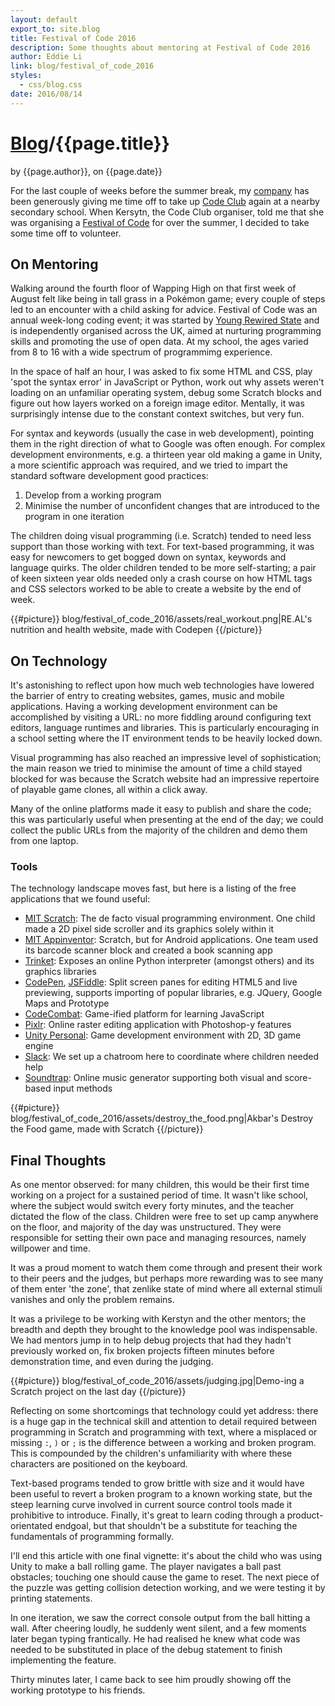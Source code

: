 ```yaml
---
layout: default
export_to: site.blog
title: Festival of Code 2016
description: Some thoughts about mentoring at Festival of Code 2016
author: Eddie Li
link: blog/festival_of_code_2016
styles:
  - css/blog.css
date: 2016/08/14
---
```

<div class="article_heading">
<h1 class="title"><a href="{{url}}/blog/">Blog</a>/{{page.title}}</h1>
<span class="metadata">by <span class="author">{{page.author}}</span>, on <span class="date">{{page.date}}</span></span>
</div>

For the last couple of weeks before the summer break, my [company](https://www.huddle.com/) has been generously giving me time off to take up [Code Club](https://www.codeclub.org.uk/) again at a nearby secondary school. When Kersytn, the Code Club organiser, told me that she was organising a [Festival of Code](http://www.yrs.io/festival) for over the summer, I decided to take some time off to volunteer.

## On Mentoring

Walking around the fourth floor of Wapping High on that first week of August felt like being in tall grass in a Pokémon game; every couple of steps led to an encounter with a child asking for advice. Festival of Code was an annual week-long coding event; it was started by [Young Rewired State](http://www.yrs.io/) and is independently organised across the UK, aimed at nurturing programming skills and promoting the use of open data. At my school, the ages varied from 8 to 16 with a wide spectrum of programmimg experience.

In the space of half an hour, I was asked to fix some HTML and CSS, play 'spot the syntax error' in JavaScript or Python, work out why assets weren't loading on an unfamiliar operating system, debug some Scratch blocks and figure out how layers worked on a foreign image editor. Mentally, it was surprisingly intense due to the constant context switches, but very fun.

For syntax and keywords (usually the case in web development), pointing them in the right direction of what to Google was often enough. For complex development environments, e.g. a thirteen year old making a game in Unity, a more scientific approach was required, and we tried to impart the standard software development good practices:

1. Develop from a working program
2. Minimise the number of unconfident changes that are introduced to the program in one iteration

The children doing visual programming (i.e. Scratch) tended to need less support than those working with text. For text-based programming, it was easy for newcomers to get bogged down on syntax, keywords and language quirks. The older children tended to be more self-starting; a pair of keen sixteen year olds needed only a crash course on how HTML tags and CSS selectors worked to be able to create a website by the end of week.

{{#picture}}
blog/festival_of_code_2016/assets/real_workout.png|RE.AL's nutrition and health website, made with Codepen
{{/picture}}

## On Technology

It's astonishing to reflect upon how much web technologies have lowered the barrier of entry to creating websites, games, music and mobile applications. Having a working development environment can be accomplished by visiting a URL: no more fiddling around configuring text editors, language runtimes and libraries. This is particularly encouraging in a school setting where the IT environment tends to be heavily locked down.

Visual programming has also reached an impressive level of sophistication; the main reason we tried to minimise the amount of time a child stayed blocked for was because the Scratch website had an impressive repertoire of playable game clones, all within a click away.

Many of the online platforms made it easy to publish and share the code; this was particularly useful when presenting at the end of the day; we could collect the public URLs from the majority of the children and demo them from one laptop.

### Tools

The technology landscape moves fast, but here is a listing of the free applications that we found useful:

* [MIT Scratch](https://scratch.mit.edu/): The de facto visual programming environment. One child made a 2D pixel side scroller and its graphics solely within it
* [MIT Appinventor](http://appinventor.mit.edu/explore/): Scratch, but for Android applications. One team used its barcode scanner block and created a book scanning app
* [Trinket](https://trinket.io/): Exposes an online Python interpreter (amongst others) and its graphics libraries
* [CodePen](https://codepen.io/), [JSFiddle](https://jsfiddle.net/): Split screen panes for editing HTML5 and live previewing, supports importing of popular libraries, e.g. JQuery, Google Maps and Prototype
* [CodeCombat](https://codecombat.com/): Game-ified platform for learning JavaScript
* [Pixlr](https://pixlr.com/): Online raster editing application with Photoshop-y features
* [Unity Personal](https://unity3d.com/): Game development environment with 2D, 3D game engine
* [Slack](https://slack.com/): We set up a chatroom here to coordinate where children needed help
* [Soundtrap](https://www.soundtrap.com/): Online music generator supporting both visual and score-based input methods

{{#picture}}
blog/festival_of_code_2016/assets/destroy_the_food.png|Akbar's Destroy the Food game, made with Scratch
{{/picture}}

## Final Thoughts

As one mentor observed: for many children, this would be their first time working on a project for a sustained period of time. It wasn't like school, where the subject would switch every forty minutes, and the teacher dictated the flow of the class. Children were free to set up camp anywhere on the floor, and majority of the day was unstructured. They were responsible for setting their own pace and managing resources, namely willpower and time.

It was a proud moment to watch them come through and present their work to their peers and the judges, but perhaps more rewarding was to see many of them enter 'the zone', that zenlike state of mind where all external stimuli vanishes and only the problem remains. 

It was a privilege to be working with Kerstyn and the other mentors; the breadth and depth they brought to the knowledge pool was indispensable. We had mentors jump in to help debug projects that had they hadn't previously worked on, fix broken projects fifteen minutes before demonstration time, and even during the judging.

{{#picture}}
blog/festival_of_code_2016/assets/judging.jpg|Demo-ing a Scratch project on the last day
{{/picture}}

Reflecting on some shortcomings that technology could yet address: there is a huge gap in the technical skill and attention to detail required between programming in Scratch and programming with text, where a misplaced or missing `:`, `)` or `;` is the difference between a working and broken program. This is compounded by the children's unfamiliarity with where these characters are positioned on the keyboard.

Text-based programs tended to grow brittle with size and it would have been useful to revert a broken program to a known working state, but the steep learning curve involved in current source control tools made it prohibitive to introduce. Finally, it's great to learn coding through a product-orientated endgoal, but that shouldn't be a substitute for teaching the fundamentals of programming formally.

I'll end this article with one final vignette: it's about the child who was using Unity to make a ball rolling game. The player navigates a ball past obstacles; touching one should cause the game to reset. The next piece of the puzzle was getting collision detection working, and we were testing it by printing statements.

In one iteration, we saw the correct console output from the ball hitting a wall. After cheering loudly, he suddenly went silent, and a few moments later began typing frantically. He had realised he knew what code was needed to be substituted in place of the debug statement to finish implementing the feature.

Thirty minutes later, I came back to see him proudly showing off the working prototype to his friends.
